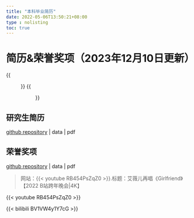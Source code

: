 ```yaml
---
title: "本科毕业简历"
date: 2022-05-06T13:50:21+08:00
type : nolisting
toc: true
---
```

# 简历&荣誉奖项（2023年12月10日更新）

<div class="row">
<div class="col-12 col-md-12 col-lg-12 item">
{{<figure src="/image/简历/1-CV-Chinese-页面_1.png">}}
{{<figure src="/image/简历/1-CV-Chinese-页面_2.png">}}
</div>
</div>


## 研究生简历
[github repository](https://github.com/weiqimeng7/weiqimeng7.github.io/blob/master/file/1-CV-Chinese.pdf) | data | pdf

## 荣誉奖项
[github repository](https://github.com/weiqimeng7/weiqimeng7.github.io/blob/master/file/PrizeandAwards.pdf) | data | pdf


>网站：{{< youtube RB454PsZqZ0 >}}.标题：艾薇儿再唱《Girlfriend》【2022 B站跨年晚会|4K】

{{< youtube RB454PsZqZ0 >}}

{{< bilibili BV1VW4y1Y7cG >}}

